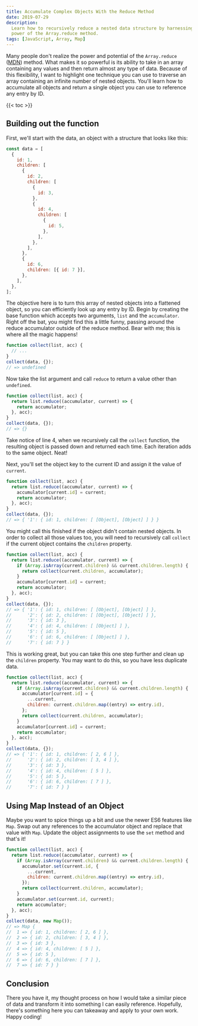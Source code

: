 ```yaml
---
title: Accumulate Complex Objects With the Reduce Method
date: 2019-07-29
description:
  Learn how to recursively reduce a nested data structure by harnessing the
  power of the Array.reduce method.
tags: [JavaScript, Array, Map]
---
```


Many people don't realize the power and potential of the `Array.reduce`
([MDN](https://developer.mozilla.org/en-US/docs/Web/JavaScript/Reference/Global_Objects/Array/reduce))
method. What makes it so powerful is its ability to take in an array containing
any values and then return almost any type of data. Because of this flexibility,
I want to highlight one technique you can use to traverse an array containing an
infinite number of nested objects. You'll learn how to accumulate all objects
and return a single object you can use to reference any entry by ID.

<!--more-->

{{< toc >}}

## Building out the function

First, we'll start with the data, an object with a structure that looks like
this:

```js
const data = [
  {
    id: 1,
    children: [
      {
        id: 2,
        children: [
          {
            id: 3,
          },
          {
            id: 4,
            children: [
              {
                id: 5,
              },
            ],
          },
        ],
      },
      {
        id: 6,
        children: [{ id: 7 }],
      },
    ],
  },
];
```

The objective here is to turn this array of nested objects into a flattened
object, so you can efficiently look up any entry by ID. Begin by creating the
base function which accepts two arguments, `list` and the `accumulator`. Right
off the bat, you might find this a little funny, passing around the reduce
accumulator outside of the reduce method. Bear with me; this is where all the
magic happens!

```js
function collect(list, acc) {
  // ...
}
collect(data, {});
// => undefined
```

Now take the list argument and call `reduce` to return a value other than
`undefined`.

```js
function collect(list, acc) {
  return list.reduce((accumulator, current) => {
    return accumulator;
  }, acc);
}
collect(data, {});
// => {}
```

Take notice of line 4, when we recursively call the `collect` function, the
resulting object is passed down and returned each time. Each iteration adds to
the same object. Neat!

Next, you'll set the object key to the current ID and assign it the value of
`current`.

```js
function collect(list, acc) {
  return list.reduce((accumulator, current) => {
    accumulator[current.id] = current;
    return accumulator;
  }, acc);
}
collect(data, {});
// => { '1': { id: 1, children: [ [Object], [Object] ] } }
```

You might call this finished if the object didn't contain nested objects. In
order to collect all those values too, you will need to recursively call
`collect` if the current object contains the `children` property.

```js
function collect(list, acc) {
  return list.reduce((accumulator, current) => {
    if (Array.isArray(current.children) && current.children.length) {
      return collect(current.children, accumulator);
    }
    accumulator[current.id] = current;
    return accumulator;
  }, acc);
}
collect(data, {});
// => { '1': { id: 1, children: [ [Object], [Object] ] },
//      '2': { id: 2, children: [ [Object], [Object] ] },
//      '3': { id: 3 },
//      '4': { id: 4, children: [ [Object] ] },
//      '5': { id: 5 },
//      '6': { id: 6, children: [ [Object] ] },
//      '7': { id: 7 } }
```

This is working great, but you can take this one step further and clean up the
`children` property. You may want to do this, so you have less duplicate data.

```js
function collect(list, acc) {
  return list.reduce((accumulator, current) => {
    if (Array.isArray(current.children) && current.children.length) {
      accumulator[current.id] = {
        ...current,
        children: current.children.map((entry) => entry.id),
      };
      return collect(current.children, accumulator);
    }
    accumulator[current.id] = current;
    return accumulator;
  }, acc);
}
collect(data, {});
// => { '1': { id: 1, children: [ 2, 6 ] },
//      '2': { id: 2, children: [ 3, 4 ] },
//      '3': { id: 3 },
//      '4': { id: 4, children: [ 5 ] },
//      '5': { id: 5 },
//      '6': { id: 6, children: [ 7 ] },
//      '7': { id: 7 } }
```

## Using Map Instead of an Object

Maybe you want to spice things up a bit and use the newer ES6 features like
`Map`. Swap out any references to the accumulator object and replace that value
with `Map`. Update the object assignments to use the `set` method and that's it!

```js
function collect(list, acc) {
  return list.reduce((accumulator, current) => {
    if (Array.isArray(current.children) && current.children.length) {
      accumulator.set(current.id, {
        ...current,
        children: current.children.map((entry) => entry.id),
      });
      return collect(current.children, accumulator);
    }
    accumulator.set(current.id, current);
    return accumulator;
  }, acc);
}
collect(data, new Map());
// => Map {
//  1 => { id: 1, children: [ 2, 6 ] },
//  2 => { id: 2, children: [ 3, 4 ] },
//  3 => { id: 3 },
//  4 => { id: 4, children: [ 5 ] },
//  5 => { id: 5 },
//  6 => { id: 6, children: [ 7 ] },
//  7 => { id: 7 } }
```

## Conclusion

There you have it, my thought process on how I would take a similar piece of
data and transform it into something I can easily reference. Hopefully, there's
something here you can takeaway and apply to your own work. Happy coding!
